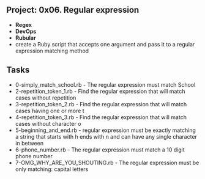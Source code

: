 
## Project: 0x06. Regular expression
- **Regex**
- **DevOps**
- **Rubular**
- create a Ruby script that accepts one argument and pass it to a regular expression matching method
## Tasks
- 0-simply_match_school.rb - The regular expression must match School
- 2-repetition_token_1.rb - Find the regular expression that will match cases without repetition
- 3-repetition_token_2.rb - Find the regular expression that will match cases having  one or more t
- 4-repetition_token_3.rb - Find the regular expression that will match cases without character o
- 5-beginning_and_end.rb - regular expression must be exactly matching a string that starts with h ends with n and can have any single character in between
- 6-phone_number.rb - The regular expression must match a 10 digit phone number
- 7-OMG_WHY_ARE_YOU_SHOUTING.rb - The regular expression must be only matching: capital letters
